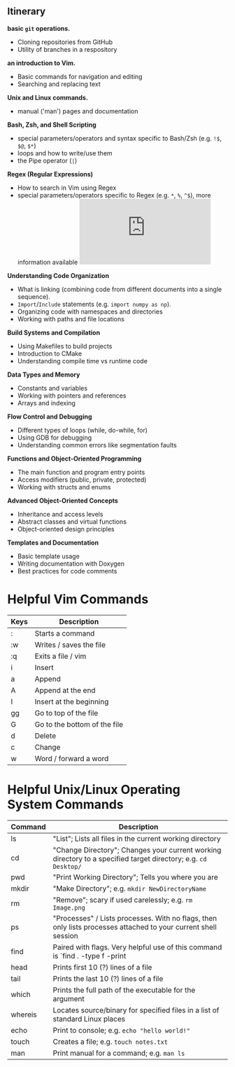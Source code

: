 ## Itinerary

**basic `git` operations.**
- Cloning repositories from GitHub
- Utility of branches in a respository

**an introduction to Vim.**
- Basic commands for navigation and editing
- Searching and replacing text

**Unix and Linux commands.**
- manual ('man') pages and documentation

**Bash, Zsh, and Shell Scripting**
- special parameters/operators and syntax specific to Bash/Zsh (e.g. `!$`, `$@`, `$*`)
- loops and how to write/use them
- the Pipe operator (`|`)

**Regex (Regular Expressions)**
- How to search in Vim using Regex
- special parameters/operators specific to Regex (e.g. `*`, `%`, `^$`), more information available ![here](https://www.tads.org/t3doc/doc/sysman/regex.htm)

**Understanding Code Organization**
- What is linking (combining code from different documents into a single sequence).
- `Import`/`Include` statements (e.g. `import numpy as np`).
- Organizing code with namespaces and directories
- Working with paths and file locations

**Build Systems and Compilation**
- Using Makefiles to build projects
- Introduction to CMake
- Understanding compile time vs runtime code

**Data Types and Memory**
- Constants and variables
- Working with pointers and references
- Arrays and indexing

**Flow Control and Debugging**
- Different types of loops (while, do-while, for)
- Using GDB for debugging
- Understanding common errors like segmentation faults

**Functions and Object-Oriented Programming**
- The main function and program entry points
- Access modifiers (public, private, protected)
- Working with structs and enums

**Advanced Object-Oriented Concepts**
- Inheritance and access levels
- Abstract classes and virtual functions
- Object-oriented design principles

**Templates and Documentation**
- Basic template usage
- Writing documentation with Doxygen
- Best practices for code comments

# Helpful Vim Commands

| Keys | Description |
|------|-------------|
| : | Starts a command |
| :w | Writes / saves the file |
| :q | Exits a file / vim |
| i | Insert |
| a | Append |
| A | Append at the end |
| I | Insert at the beginning |
| gg | Go to top of the file |
| G | Go to the bottom of the file |
| d | Delete |
| c | Change |
| w | Word / forward a word |

# Helpful Unix/Linux Operating System Commands

| Command | Description |
|---------|-------------|
| ls | "List"; Lists all files in the current working directory |
| cd | "Change Directory"; Changes your current working directory to a specified target directory; e.g. `cd Desktop/`|
| pwd | "Print Working Directory"; Tells you where you are |
| mkdir | "Make Directory"; e.g. `mkdir NewDirectoryName`|
| rm | "Remove"; scary if used carelessly; e.g. `rm Image.png` |
| ps | "Processes" / Lists processes. With no flags, then only lists processes attached to your current shell session |
| find | Paired with flags. Very helpful use of this command is `find . -type f -print | xargs grep -i -s "something"` |
| head | Prints first 10 (?) lines of a file |
| tail | Prints the last 10 (?) lines of a file |
| which | Prints the full path of the executable for the argument | 
| whereis | Locates source/binary for specified files in a list of standard Linux places |
| echo | Print to console; e.g. `echo "hello world!"` |
| touch | Creates a file; e.g. `touch notes.txt` |
| man | Print manual for a command; e.g. `man ls` |
